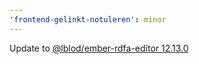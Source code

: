 ```yaml
---
'frontend-gelinkt-notuleren': minor
---
```


Update to [@lblod/ember-rdfa-editor 12.13.0](https://github.com/lblod/ember-rdfa-editor/releases/tag/%40lblod%2Fember-rdfa-editor%4012.13.0)
